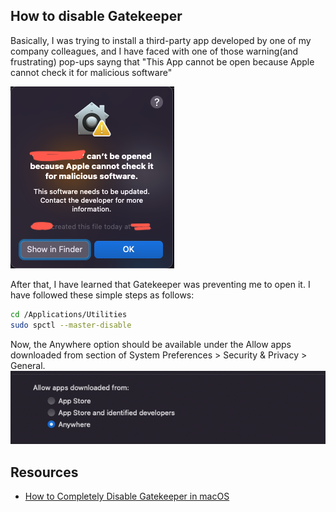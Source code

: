 ## How to disable Gatekeeper

Basically, I was trying to install a third-party app developed by one of my company colleagues, and I have faced with one of those warning(and frustrating) pop-ups sayng that "This App cannot be open because Apple cannot check it for malicious software"

![alt text](imgs/gatekeeper-popup.png "Gatekeeper Popup")

After that, I have learned that Gatekeeper was preventing me to open it.
I have followed these simple steps as follows:

```bash
cd /Applications/Utilities
sudo spctl --master-disable
```

Now, the Anywhere option should be available under the Allow apps downloaded from section of System Preferences > Security & Privacy > General.
![alt text](imgs/security-privacy.png "System Preferences > Security & Privacy > General")

## Resources
- [How to Completely Disable Gatekeeper in macOS](https://www.makeuseof.com/how-to-disable-gatekeeper-mac/)
